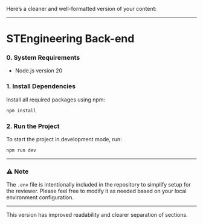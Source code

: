Here’s a cleaner and well-formatted version of your content:

---

# STEngineering Back-end 

### 0. **System Requirements**
- Node.js version 20

### 1. **Install Dependencies**
Install all required packages using npm:

```bash
npm install
```

### 2. **Run the Project**
To start the project in development mode, run:

```bash
npm run dev
```

---

### ⚠️ **Note** 
The `.env` file is intentionally included in the repository to simplify setup for the reviewer. Please feel free to modify it as needed based on your local environment configuration.

---

This version has improved readability and clearer separation of sections.
